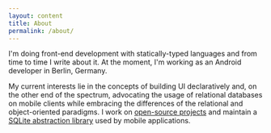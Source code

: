 ```yaml
---
layout: content
title: About
permalink: /about/
---
```

I'm doing front-end development with statically-typed languages and from time to time I write about it.
At the moment, I'm working as an Android developer in Berlin, Germany.

My current interests lie in the concepts of building UI declaratively and, on the other end of the spectrum, advocating the usage of relational databases on mobile clients while embracing the differences of the relational and object-oriented paradigms.
I work on [open-source projects](https://github.com/vitusortner) and maintain a [SQLite abstraction library](https://github.com/vitusortner/floor) used by mobile applications.

